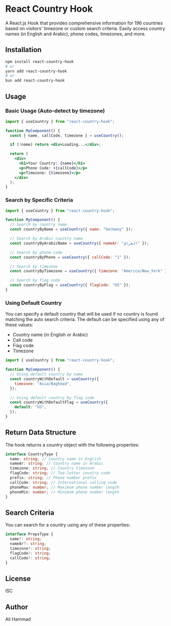 # React Country Hook

A React.js Hook that provides comprehensive information for 196 countries based on visitors' timezone or custom search criteria. Easily access country names (in English and Arabic), phone codes, timezones, and more.

## Installation

```bash
npm install react-country-hook
# or
yarn add react-country-hook
# or
bun add react-country-hook
```

## Usage

### Basic Usage (Auto-detect by timezone)

```jsx
import { useCountry } from "react-country-hook";

function MyComponent() {
  const { name, callCode, timezone } = useCountry();

  if (!name) return <div>Loading...</div>;

  return (
    <div>
      <h1>Your Country: {name}</h1>
      <p>Phone Code: +{callCode}</p>
      <p>Timezone: {timezone}</p>
    </div>
  );
}
```

### Search by Specific Criteria

```jsx
import { useCountry } from "react-country-hook";

function MyComponent() {
  // Search by country name
  const countryByName = useCountry({ name: "Germany" });

  // Search by Arabic country name
  const countryByArabicName = useCountry({ nameAr: "العراق" });

  // Search by phone code
  const countryByPhone = useCountry({ callCode: "1" });

  // Search by timezone
  const countryByTimezone = useCountry({ timezone: "America/New_York" });

  // Search by flag code
  const countryByFlag = useCountry({ flagCode: "US" });
}
```

### Using Default Country

You can specify a default country that will be used if no country is found matching the auto search criteria. The default can be specified using any of these values:

- Country name (in English or Arabic)
- Call code
- Flag code
- Timezone

```jsx
import { useCountry } from "react-country-hook";

function MyComponent() {
  // Using default country by name
  const countryWithDefault = useCountry({
    timezone: "Asia/Baghdad",
  });

  // Using default country by flag code
  const countryWithDefaultFlag = useCountry({
    default: "US",
  });
}
```

## Return Data Structure

The hook returns a country object with the following properties:

```typescript
interface CountryType {
  name: string; // Country name in English
  nameAr: string; // Country name in Arabic
  timezone: string; // Country timezone
  flagCode: string; // Two-letter country code
  prefix: string; // Phone number prefix
  callCode: string; // International calling code
  phoneMax: number; // Maximum phone number length
  phoneMin: number; // Minimum phone number length
}
```

## Search Criteria

You can search for a country using any of these properties:

```typescript
interface PropsType {
  name?: string;
  nameAr?: string;
  timezone?: string;
  flagCode?: string;
  callCode?: string;
}
```

## License

ISC

## Author

Ali Hammad
